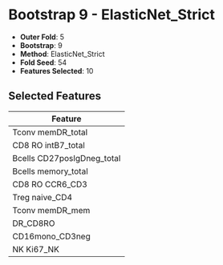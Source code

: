# Bootstrap 9 - ElasticNet_Strict

- **Outer Fold**: 5
- **Bootstrap**: 9
- **Method**: ElasticNet_Strict
- **Fold Seed**: 54
- **Features Selected**: 10

## Selected Features

| Feature |
|---------|
| Tconv memDR_total |
| CD8 RO intB7_total |
| Bcells CD27posIgDneg_total |
| Bcells memory_total |
| CD8 RO CCR6_CD3 |
| Treg naive_CD4 |
| Tconv memDR_mem |
| DR_CD8RO |
| CD16mono_CD3neg |
| NK Ki67_NK |
